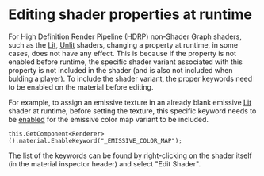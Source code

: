 # Editing shader properties at runtime

For High Definition Render Pipeline (HDRP) non-Shader Graph shaders, such as the [Lit](Lit-Shader.md), [Unlit](Unlit-Shader.md) shaders, changing a property at runtime, in some cases, does not have any effect. This is because if the property is not enabled before runtime, the specific shader variant associated with this property is not included in the shader (and is also not included when bulding a player).  To include the shader variant, the proper keywords need to be enabled on the material before editing. 

For example, to assign an emissive texture in an already blank emissive [Lit](Lit-Shader.md) shader at runtime, before setting the texture, this specific keyword needs to be [enabled](https://docs.unity3d.com/ScriptReference/Material.EnableKeyword.html) for the emissive color map variant to be included. 

```
this.GetComponent<Renderer>().material.EnableKeyword("_EMISSIVE_COLOR_MAP");
```

The list of the keywords can be found by right-clicking on the shader itself (in the material inspector header) and select "Edit Shader".
